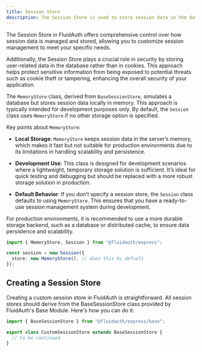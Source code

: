 ```yaml
---
title: Session Store
description: The Session Store is used to store session data in the database so that it is persist event when the server stops
---
```


The Session Store in FluidAuth offers comprehensive control over how session data is managed and stored, allowing you to customize session management to meet your specific needs.

Additionally, the Session Store plays a crucial role in security by storing user-related data in the database rather than in cookies. This approach helps protect sensitive information from being exposed to potential threats such as cookie theft or tampering, enhancing the overall security of your application.

The `MemoryStore` class, derived from `BaseSessionStore`, simulates a database but stores session data locally in memory. This approach is typically intended for development purposes only. By default, the `Session` class uses `MemoryStore` if no other storage option is specified.

Key points about `MemoryStore`:

- **Local Storage**: `MemoryStore` keeps session data in the server’s memory, which makes it fast but not suitable for production environments due to its limitations in handling scalability and persistence.

- **Development Use**: This class is designed for development scenarios where a lightweight, temporary storage solution is sufficient. It’s ideal for quick testing and debugging but should be replaced with a more robust storage solution in production.

- **Default Behavior**: If you don’t specify a session store, the `Session` class defaults to using `MemoryStore`. This ensures that you have a ready-to-use session management system during development.

For production environments, it is recommended to use a more durable storage backend, such as a database or distributed cache, to ensure data persistence and scalability.

```ts
import { MemoryStore, Session } from "@fluidauth/express";

const session = new Session({
  store: new MemoryStore(), // does this by defualt
});
```

## Creating a Session Store

Creating a custom session store in FluidAuth is straightforward. All session stores should derive from the BaseSessionStore class provided by FluidAuth's Base Module. Here's how you can do it:

```ts
import { BaseSessionStore } from "@fluidauth/express/base";

export class CustomSessionStore extends BaseSessionStore {
  // to be continued
}
```
